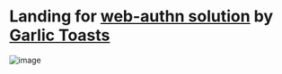 # Landing for [web-authn solution](https://github.com/Garlic-Toasts/web_auth) by [Garlic Toasts](https://github.com/Garlic-Toasts)
![image](https://github.com/user-attachments/assets/c2e0ae0a-2058-457d-ab25-8c4f8e640714)
